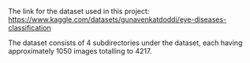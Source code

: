 The link for the dataset used in this project:  https://www.kaggle.com/datasets/gunavenkatdoddi/eye-diseases-classification

The dataset consists of 4 subdirectories under the dataset, each having approximately 1050 images totalling to 4217.
